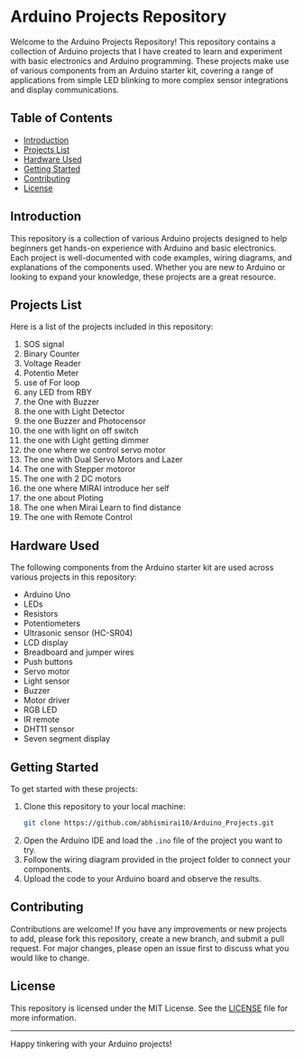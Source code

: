 # Arduino Projects Repository

Welcome to the Arduino Projects Repository! This repository contains a collection of Arduino projects that I have created to learn and experiment with basic electronics and Arduino programming. These projects make use of various components from an Arduino starter kit, covering a range of applications from simple LED blinking to more complex sensor integrations and display communications.

## Table of Contents

- [Introduction](#introduction)
- [Projects List](#projects-list)
- [Hardware Used](#hardware-used)
- [Getting Started](#getting-started)
- [Contributing](#contributing)
- [License](#license)

## Introduction

This repository is a collection of various Arduino projects designed to help beginners get hands-on experience with Arduino and basic electronics. Each project is well-documented with code examples, wiring diagrams, and explanations of the components used. Whether you are new to Arduino or looking to expand your knowledge, these projects are a great resource.

## Projects List

Here is a list of the projects included in this repository:

1. SOS signal
2. Binary Counter
3. Voltage Reader
4. Potentio Meter
5. use of For loop
6. any LED from RBY
7. the One with Buzzer
8. the one with Light Detector
9. the one Buzzer and Photocensor
10. the one with light on off switch
11. the one with Light getting dimmer
12. the one where we control servo motor
13. The one with Dual Servo Motors and Lazer
14. The one with Stepper motoror
15. The one with 2 DC motors
16. the one where MIRAI introduce her self
17. the one about Ploting
18. The one when Mirai Learn to find distance
19. The one with Remote Control

## Hardware Used

The following components from the Arduino starter kit are used across various projects in this repository:
- Arduino Uno
- LEDs
- Resistors
- Potentiometers
- Ultrasonic sensor (HC-SR04)
- LCD display
- Breadboard and jumper wires
- Push buttons
- Servo motor
- Light sensor
- Buzzer
- Motor driver
- RGB LED
- IR remote
- DHT11 sensor
- Seven segment display

## Getting Started

To get started with these projects:
1. Clone this repository to your local machine:
    ```bash
    git clone https://github.com/abhismirai10/Arduino_Projects.git
    ```
2. Open the Arduino IDE and load the `.ino` file of the project you want to try.
3. Follow the wiring diagram provided in the project folder to connect your components.
4. Upload the code to your Arduino board and observe the results.

## Contributing

Contributions are welcome! If you have any improvements or new projects to add, please fork this repository, create a new branch, and submit a pull request. For major changes, please open an issue first to discuss what you would like to change.

## License

This repository is licensed under the MIT License. See the [LICENSE](LICENSE) file for more information.

---

Happy tinkering with your Arduino projects!

